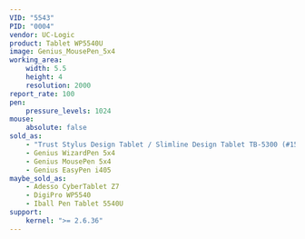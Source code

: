 ```yaml
---
VID: "5543"
PID: "0004"
vendor: UC-Logic
product: Tablet WP5540U
image: Genius_MousePen_5x4
working_area:
    width: 5.5
    height: 4
    resolution: 2000
report_rate: 100
pen:
    pressure_levels: 1024
mouse:
    absolute: false
sold_as:
    - "Trust Stylus Design Tablet / Slimline Design Tablet TB-5300 (#15356)"
    - Genius WizardPen 5x4
    - Genius MousePen 5x4
    - Genius EasyPen i405
maybe_sold_as:
    - Adesso CyberTablet Z7
    - DigiPro WP5540
    - Iball Pen Tablet 5540U
support:
    kernel: ">= 2.6.36"
---
```

